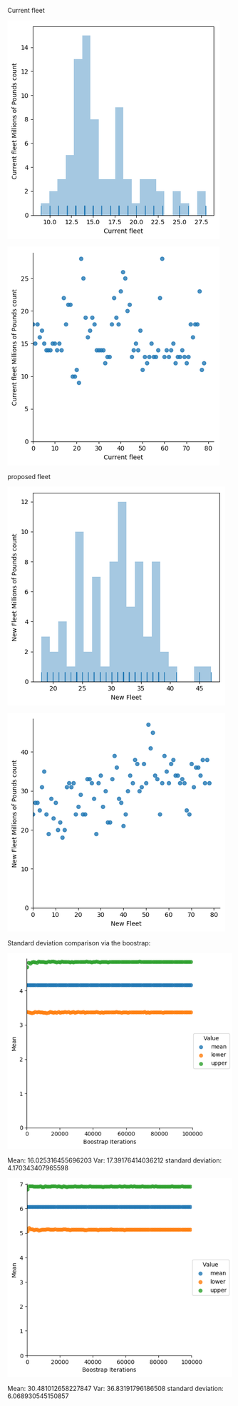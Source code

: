 
Current fleet





![logo](./current_fleet_histogram.png?raw=true)

![logo](./current_fleet_plot.png?raw=true)



proposed fleet

![logo](./proposed_fleet_histogram.png?raw=true)

![logo](./proposed_fleet_plot.png?raw=true)


Standard deviation comparison via the boostrap:


![logo](./current_fleet_bootstrap_confidence.png?raw=true)


Mean: 16.025316455696203
Var:  17.39176414036212
standard deviation:  4.170343407965598




![logo](./proposed_fleet_bootstrap_confidence.png?raw=true)


Mean: 30.481012658227847
Var:  36.83191796186508
standard deviation:  6.068930545150857
